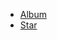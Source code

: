 * [Album](https://littleplumule.github.io/layout-practice/album/)
* [Star](https://littleplumule.github.io/layout-practice/star/)